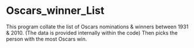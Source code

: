 # Oscars_winner_List
This program collate the list of Oscars nominations &amp; winners between 1931 &amp; 2010. (The data is provided internally within the code) Then picks the person with the most Oscars win.
